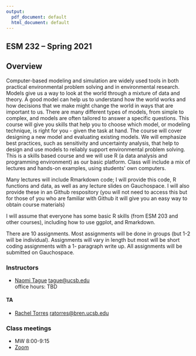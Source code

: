 ```yaml
---
output:
  pdf_document: default
  html_document: default
---
```


## ESM 232 &ndash; Spring 2021 

## Overview


Computer-based modeling and simulation are widely used tools in both practical environmental problem solving and in environmental research. Models give us a way to look at the world through a mixture of data and theory. A good model can help us to understand how the world works and how decisions that we make might change the world in ways that are important to us. There are many different types of models, from simple to complex, and models are often tailored to answer a specific questions. This course will give you skills that help you to choose which model, or modeling technique, is right for you - given the task at hand. The course will cover designing a new model and evaluating existing models.  We will emphasize best practices, such as sensitivity and uncertainty analysis, that help to design and use models to reliably support environmental problem solving.  This is a skills based course and we will use R (a data analysis and programming environment) as our basic platform. Class will include a mix of lectures and hands-on examples, using students' own computers. 

Many lectures will include Rmarkdown code; I will provide this code, R functions and data, as well as any lecture slides on Gauchospace. I will also provide these in an Github respository (you will not need to access this but for those of you who are familiar with Github it will give you an easy way to obtain course materials)

I will assume that everyone has some basic R skills (from ESM 203 and other courses), including how to use ggplot, and Rmarkdown. 

There are 10 assignments. Most assignments will be done in groups (but 1-2 will be individual). Assignments will vary in length but most will be short coding assignments with a 1- paragraph write up.  All assignments will be submitted on Gauchospace.

### Instructors

- [Naomi Tague](http://bren.ucsb.edu/people/Faculty/christina_tague.htm) <tague@ucsb.edu>  
  office hours: TBD

#### TA

- [Rachel Torres](https://www.bren.ucsb.edu/research/Rachel_Torres.htm)  <ratorres@bren.ucsb.edu>  
 
### Class meetings

- MW 8:00-9:15 
 - [Zoom](https://ucsb.zoom.us/j/84794382284) 




